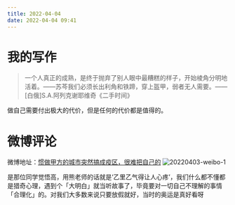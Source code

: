 ```yaml
---
title: 2022-04-04
date: 2022-04-04 09:41
---
```


# 我的写作
> 一个人真正的成熟，是终于抛弃了别人眼中最糟糕的样子，开始棱角分明地活着。——苏芩 ​​​​
> 我们必须长出利角和铁蹄，穿上盔甲，弱者无人需要。——[白俄]S.A.阿列克谢耶维奇《二手时间》

做自己需要付出极大的代价，但是任何的代价都是值得的。

# 微博评论
微博地址：[惯做甲方的城市突然搞成疫区，很难把自己的](https://weibo.com/1450802503/LmErk5anQ)
![20220403-weibo-1](http://images.iotop.work/uPic/20220403-weibo-1.png)

是那位同学觉悟高，用熊老师的话就是‘乙里乙气得让人心疼’，我们什么都不懂都是猎奇心理，遇到个「大明白」就当听故事了，毕竟要对一切自己不理解的事情「合理化」的。对我们大多数来说只要放假就好，当时的奥运是真好看呀